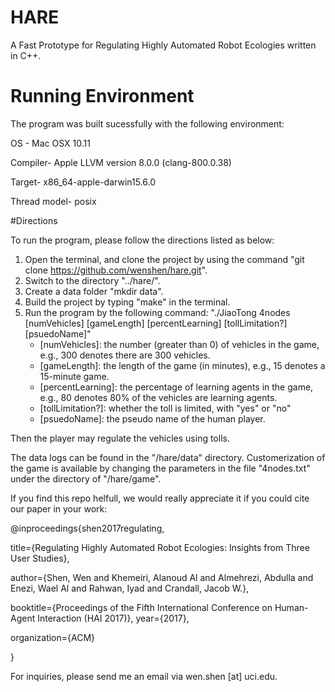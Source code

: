 # HARE
A Fast Prototype for Regulating Highly Automated Robot Ecologies written in C++. 

# Running Environment

The program was built sucessfully with the following environment:

  OS - Mac OSX 10.11
  
  Compiler- Apple LLVM version 8.0.0 (clang-800.0.38)
  
  Target- x86_64-apple-darwin15.6.0
  
  Thread model- posix
  

#Directions

To run the program, please follow the directions listed as below:
  1. Open the terminal, and clone the project by using the command "git clone https://github.com/wenshen/hare.git".
  2. Switch to the directory "../hare/".
  3. Create a data folder "mkdir data".
  4. Build the project by typing "make" in the terminal.
  5. Run the program by the following command: 
      "./JiaoTong 4nodes [numVehicles] [gameLength] [percentLearning] [tollLimitation?] [psuedoName]"
      - [numVehicles]: the number (greater than 0) of vehicles in the game, e.g., 300 denotes there are 300 vehicles. 
      - [gameLength]: the length of the game (in minutes), e.g., 15 denotes a 15-minute game.
      - [percentLearning]: the percentage of learning agents in the game, e.g., 80 denotes 80% of 
                           the vehicles are learning agents.
      - [tollLimitation?]: whether the toll is limited, with "yes" or "no"
      - [psuedoName]: the pseudo name of the human player.
      
Then the player may regulate the vehicles using tolls.
  
The data logs can be found in the "/hare/data" directory. Customerization of the game 
is available by changing the parameters in the file "4nodes.txt" under the directory of "/hare/game".

If you find this repo helfull, we would really appreciate it if you could cite our paper in your work:

@inproceedings{shen2017regulating, 

title={Regulating Highly Automated Robot Ecologies: Insights from Three User Studies},

author={Shen, Wen and Khemeiri, Alanoud Al and Almehrezi, Abdulla and Enezi, Wael Al and Rahwan, Iyad and Crandall, Jacob W.},

booktitle={Proceedings of the Fifth International Conference on Human-Agent Interaction (HAI 2017)}, year={2017},

organization={ACM} 

}
  
For inquiries, please send me an email via wen.shen [at] uci.edu.

      
